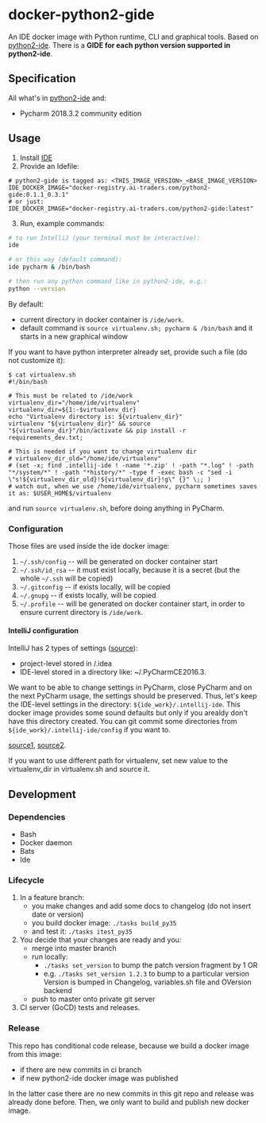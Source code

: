 # docker-python2-gide

An IDE docker image with Python runtime, CLI and graphical tools.
Based on [python2-ide](http://gitlab.ai-traders.com/stcdev/docker-python2-ide).
There is a **GIDE for each python version supported in python2-ide**.

## Specification
All what's in [python2-ide](http://gitlab.ai-traders.com/stcdev/docker-python2-ide) and:
 * Pycharm 2018.3.2 community edition

## Usage
1. Install [IDE](https://github.com/ai-traders/ide)
2. Provide an Idefile:
```
# python2-gide is tagged as: <THIS_IMAGE_VERSION>_<BASE_IMAGE_VERSION>
IDE_DOCKER_IMAGE="docker-registry.ai-traders.com/python2-gide:0.1.1_0.3.1"
# or just:
IDE_DOCKER_IMAGE="docker-registry.ai-traders.com/python2-gide:latest"
```
3. Run, example commands:

```bash
# to run IntelliJ (your terminal must be interactive):
ide

# or this way (default command):
ide pycharm & /bin/bash

# then run any python command like in python2-ide, e.g.:
python --version
```

By default:
 * current directory in docker container is `/ide/work`.
 * default command is `source virtualenv.sh; pycharm & /bin/bash` and it starts in a new graphical window

If you want to have python interpreter already set, provide such a file (do not customize it):
```
$ cat virtualenv.sh
#!/bin/bash

# This must be related to /ide/work
virtualenv_dir="/home/ide/virtualenv"
virtualenv_dir=${1:-$virtualenv_dir}
echo "Virtualenv directory is: ${virtualenv_dir}"
virtualenv "${virtualenv_dir}" && source "${virtualenv_dir}"/bin/activate && pip install -r requirements_dev.txt;

# This is needed if you want to change virtualenv dir
# virtualenv_dir_old="/home/ide/virtualenv"
# (set -x; find .intellij-ide ! -name '*.zip' ! -path "*.log" ! -path "*/system/*" ! -path "*history/*" -type f -exec bash -c "sed -i \"s!${virtualenv_dir_old}!${virtualenv_dir}!g\" {}" \;; )
# watch out, when we use /home/ide/virtualenv, pycharm sometimes saves it as: $USER_HOME$/virtualenv
```
and run `source virtualenv.sh`, before doing anything in PyCharm.

### Configuration
Those files are used inside the ide docker image:

1. `~/.ssh/config` -- will be generated on docker container start
2. `~/.ssh/id_rsa` -- it must exist locally, because it is a secret
 (but the whole `~/.ssh` will be copied)
2. `~/.gitconfig` -- if exists locally, will be copied
2. `~/.gnupg` -- if exists locally, will be copied
3. `~/.profile` -- will be generated on docker container start, in
   order to ensure current directory is `/ide/work`.

#### IntelliJ configuration
IntelliJ has 2 types of settings ([source](https://www.jetbrains.com/help/idea/configuring-project-and-ide-settings.html)):
   * project-level stored in <project-dir>/.idea
   * IDE-level stored in a directory like: ~/.PyCharmCE2016.3.

We want to be able to change settings in PyCharm, close PyCharm and on the next
PyCharm usage, the settings should be preserved. Thus, let's keep the IDE-level
settings in the directory: `${ide_work}/.intellij-ide`. This docker image provides
 some sound defaults but only if you arealdy don't have this directory created.
 You can git commit some directories from `${ide_work}/.intellij-ide/config` if you want to.

[source1](https://intellij-support.jetbrains.com/hc/en-us/articles/207240985-Changing-IDE-default-directories-used-for-config-plugins-and-caches-storage), [source2](https://intellij-support.jetbrains.com/hc/en-us/articles/206544519-Directories-used-by-the-IDE-to-store-settings-caches-plugins-and-logs).

If you want to use different path for virtualenv, set new value to the virtualenv_dir in virtualenv.sh and source it.

## Development
### Dependencies
* Bash
* Docker daemon
* Bats
* Ide

### Lifecycle
1. In a feature branch:
   * you make changes and add some docs to changelog (do not insert date or version)
   * you build docker image: `./tasks build_py35`
   * and test it: `./tasks itest_py35`
1. You decide that your changes are ready and you:
   * merge into master branch
   * run locally:
     * `./tasks set_version` to bump the patch version fragment by 1 OR
     * e.g. `./tasks set_version 1.2.3` to bump to a particular version
       Version is bumped in Changelog, variables.sh file and OVersion backend
   * push to master onto private git server
1. CI server (GoCD) tests and releases.

### Release
This repo has conditional code release, because we build a docker image from this image:
  * if there are new commits in ci branch
  * if new python2-ide docker image was published

In the latter case there are no new commits in this git repo and release was
 already done before. Then, we only want to build and publish new docker image.
